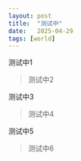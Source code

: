 ```yaml
---
layout: post
title:  "测试中"
date:   2025-04-29
tags: [world]
---
```


测试中1

>测试中2

测试中3

>测试中4

测试中5

>测试中6
